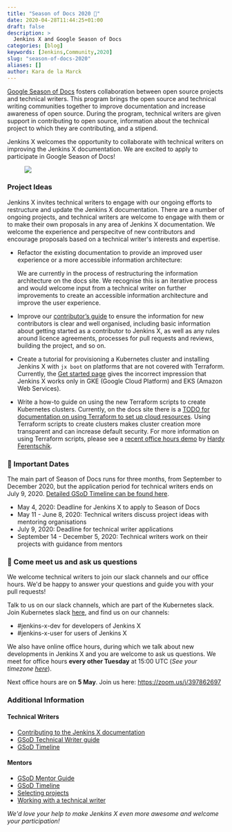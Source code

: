 ```yaml
---
title: "Season of Docs 2020 📄"
date: 2020-04-28T11:44:25+01:00
draft: false
description: >
  Jenkins X and Google Season of Docs
categories: [blog]
keywords: [Jenkins,Community,2020]
slug: "season-of-docs-2020"
aliases: []
author: Kara de la Marck
---
```


[Google Season of Docs](https://developers.google.com/season-of-docs) fosters collaboration between open source projects and technical writers. This program brings the open source and technical writing communities together to improve documentation and increase awareness of open source. During the program, technical writers are given support in contributing to open source, information about the technical project to which they are contributing, and a stipend.

Jenkins X welcomes the opportunity to collaborate with technical writers on improving the Jenkins X documentation. We are excited to apply to participate in Google Season of Docs!

<figure>
<img src="/images/community/events/SeasonofDocs_Logo_.png"/>
</figure>

### Project Ideas

Jenkins X invites technical writers to engage with our ongoing efforts to restructure and update the Jenkins X documentation. There are a number of ongoing projects, and technical writers are welcome to engage with them or to make their own proposals in any area of Jenkins X documentation. We welcome the experience and perspecitve of new contributors and encourage proposals based on a technical writer's interests and expertise.

* Refactor the existing documentation to provide an improved user experience or a more accessible information architecture:

    We are currently in the process of restructuring the information architecture on the docs site. We recognise this is an iterative process and would welcome input from a technical writer on further improvements to create an accessible information architecture and improve the user experience.

* Improve our [contributor’s guide](/community/documentation/) to ensure the information for new contributors is clear and well organised, including basic information about getting started as a contributor to Jenkins X, as well as any rules around licence agreements, processes for pull requests and reviews, building the project, and so on.

* Create a tutorial for provisioning a Kubernetes cluster and installing Jenkins X with `jx boot` on platforms that are not covered with Terraform. Currently, the [Get started page](https://jenkins-x.io/docs/getting-started/) gives the incorrect impression that Jenkins X works only in GKE (Google Cloud Platform) and EKS (Amazon Web Services).

* Write a how-to guide on using the new Terraform scripts to create Kubernetes clusters. Currently, on the docs site there is a [TODO for documentation on using Terraform to set up cloud resources](https://jenkins-x.io/docs/labs/boot/getting-started/cloud/terraform/). Using Terraform scripts to create clusters makes cluster creation more transparent and can increase default security. For more information on using Terraform scripts, please see a [recent office hours demo](https://www.youtube.com/watch?v=yujge0PHxd4) by [Hardy Ferentschik](https://github.com/hferentschik).


### 📆 Important Dates

The main part of Season of Docs runs for three months, from September to December 2020, but the application period for technical writers ends on July 9, 2020. [Detailed GSoD Timeline can be found here](https://developers.google.com/season-of-docs/docs/timeline).

* May 4, 2020: Deadline for Jenkins X to apply to Season of Docs
* May 11 - June 8, 2020: Technical writers discuss project ideas with mentoring organisations
* July 9, 2020: Deadline for technical writer applications
* September 14 - December 5, 2020: Technical writers work on their projects with guidance from mentors


### 👋 Come meet us and ask us questions

We welcome technical writers to join our slack channels and our office hours. We'd be happy to answer your questions and guide you with your pull requests!

Talk to us on our slack channels, which are part of the Kubernetes slack. Join  Kubernetes slack [here](http://slack.k8s.io/), and find us on our channels:

* #jenkins-x-dev for developers of Jenkins X
* #jenkins-x-user for users of Jenkins X

We also have online office hours, during which we talk about new developments in Jenkins X and you are welcome to ask us questions. We meet for office hours **every other Tuesday** at 15:00 UTC (*See your timezone [here](https://time.is/1500_in_UTC)*).

Next office hours are on **5 May**. Join us here: https://zoom.us/j/397862697

### Additional Information

#### Technical Writers
* [Contributing to the Jenkins X documentation](https://jenkins-x.io//community/documentation/)
* [GSoD Technical Writer guide](https://developers.google.com/season-of-docs/docs/tech-writer-guide)
* [GSoD Timeline](https://developers.google.com/season-of-docs/docs/timeline)

#### Mentors
* [GSoD Mentor Guide](https://developers.google.com/season-of-docs/docs/mentor-guide)
* [GSoD Timeline](https://developers.google.com/season-of-docs/docs/timeline)
* [Selecting projects](https://developers.google.com/season-of-docs/docs/project-selection)
* [Working with a technical writer](https://developers.google.com/season-of-docs/docs/tech-writer-collaboration)

*We'd love your help to make Jenkins X even more awesome and welcome your participation!*
